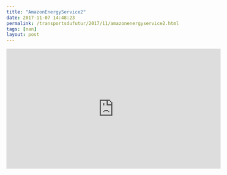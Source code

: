 ```yaml
---
title: "AmazonEnergyService2"
date: 2017-11-07 14:48:23
permalink: /transportsdufutur/2017/11/amazonenergyservice2.html
tags: [nan]
layout: post
---
```


<iframe width="560" height="315" src="https://www.youtube.com/embed/zreTJ1ef1cY" frameborder="0" allowfullscreen></iframe>
